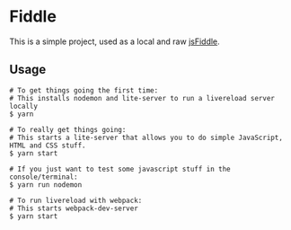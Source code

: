 # Fiddle

This is a simple project, used as a local and raw [jsFiddle](https://jsfiddle.net/).

## Usage

```shell
# To get things going the first time:
# This installs nodemon and lite-server to run a livereload server locally
$ yarn

# To really get things going:
# This starts a lite-server that allows you to do simple JavaScript, HTML and CSS stuff.
$ yarn start

# If you just want to test some javascript stuff in the console/terminal:
$ yarn run nodemon

# To run livereload with webpack:
# This starts webpack-dev-server
$ yarn start
```
